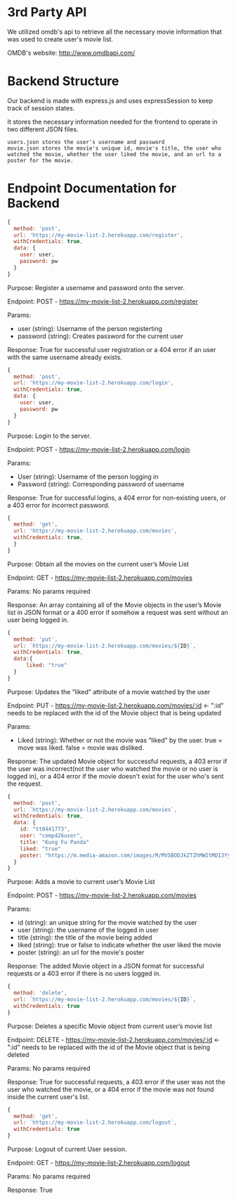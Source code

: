 # 3rd Party API

We utilized omdb's api to retrieve all the necessary movie information that was used to create user's movie list.

OMDB's website: http://www.omdbapi.com/


# Backend Structure

Our backend is made with express.js and uses expressSession to keep track of session states.

It stores the necessary information needed for the frontend to operate in two different JSON files.

	users.json stores the user's username and password
	movie.json stores the movie's unique id, movie's title, the user who watched the movie, whether the user liked the movie, and an url to a poster for the movie.


# Endpoint Documentation for Backend

```javascript
{
  method: 'post',
  url: 'https://my-movie-list-2.herokuapp.com/register',
  withCredentials: true,
  data: {
    user: user,
    password: pw
  }
}
```

Purpose: Register a username and password onto the server.

Endpoint: POST - https://my-movie-list-2.herokuapp.com/register 

Params: 
- user (string): Username of the person registerting
- password (string): Creates password for the current user

Response: True for successful user registration or a 404 error if an user with the same username already exists.


```javascript
{
  method: 'post',
  url: 'https://my-movie-list-2.herokuapp.com/login',
  withCredentials: true,
  data: {
    user: user,
    password: pw
  }
}
```
 
Purpose: Login to the server.

Endpoint: POST - https://my-movie-list-2.herokuapp.com/login

Params:

- User (string): Username of the person logging in
- Password (string): Corresponding password of username

Response: True for successful logins, a 404 error for non-existing users, or a 403 error for incorrect password.


```javascript
{
  method: 'get',
  url: 'https://my-movie-list-2.herokuapp.com/movies',
  withCredentials: true,
  }
}
```

Purpose: Obtain all the movies on the current user’s Movie List

Endpoint: GET - https://my-movie-list-2.herokuapp.com/movies

Params: No params required

Response: An array containing all of the Movie objects in the user’s Movie list in JSON format or a 400 error if somehow a request was sent without an user being logged in.


```javascript
{
  method: 'put',
  url: `https://my-movie-list-2.herokuapp.com/movies/${ID}`,
  withCredentials: true,
  data:{
      liked: "true"
  }
}
```

Purpose: Updates the “liked” attribute of a movie watched by the user

Endpoint: PUT - https://my-movie-list-2.herokuapp.com/movies/:id  <- ":id" needs to be replaced with the id of the Movie object that is being updated

Params: 
- Liked (string): Whether or not the movie was “liked” by the user. true = move was liked. false = movie was disliked. 

Response: The updated Movie object for successful requests, a 403 error if the user was incorrect(not the user who watched the movie or no user is logged in), or a 404 error if the movie doesn't exist for the user who's sent the request.


```javascript
{
  method: 'post',
  url: `https://my-movie-list-2.herokuapp.com/movies`,
  withCredentials: true,
  data: {
    id: "tt0441773",
    user: "comp426user",
    title: "Kung Fu Panda"
    liked: "true"
    poster: "https://m.media-amazon.com/images/M/MV5BODJkZTZhMWItMDI3Yy00ZWZlLTk4NjQtOTI1ZjU5NjBjZTVjXkEyXkFqcGdeQXVyODE5NzE3OTE@._V1_SX300.jpg"
  }
}
```

Purpose: Adds a movie to current user’s Movie List

Endpoint: POST - https://my-movie-list-2.herokuapp.com/movies

Params:
- id (string): an unique string for the movie watched by the user
- user (string): the username of the logged in user
- title (string): the title of the movie being added
- liked (string): true or false to indicate whether the user liked the movie
- poster (string): an url for the movie's poster

Response: The added Movie object in a JSON format for successful requests or a 403 error if there is no users logged in.


```javascript
{
  method: 'delete',
  url: `https://my-movie-list-2.herokuapp.com/movies/${ID}`,
  withCredentials: true
}
```

Purpose: Deletes a specific Movie object from current user’s movie list

Endpoint: DELETE - https://my-movie-list-2.herokuapp.com/movies/:id  <- ":id" needs to be replaced with the id of the Movie object that is being deleted

Params: No params required

Response: True for successful requests, a 403 error if the user was not the user who watched the movie, or a 404 error if the movie was not found inside the current user's list.


```javascript
{
  method: 'get',
  url: `https://my-movie-list-2.herokuapp.com/logout`,
  withCredentials: true
}
```

Purpose: Logout of current User session.

Endpoint: GET - https://my-movie-list-2.herokuapp.com/logout

Params: No params required

Response: True

